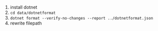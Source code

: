 1. install dotnet
1. `cd data/dotnetformat`
1. `dotnet format --verify-no-changes --report ../dotnetformat.json`
1. rewrite filepath